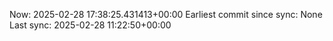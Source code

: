 Now: 2025-02-28 17:38:25.431413+00:00 Earliest commit since sync: None Last sync: 2025-02-28 11:22:50+00:00
